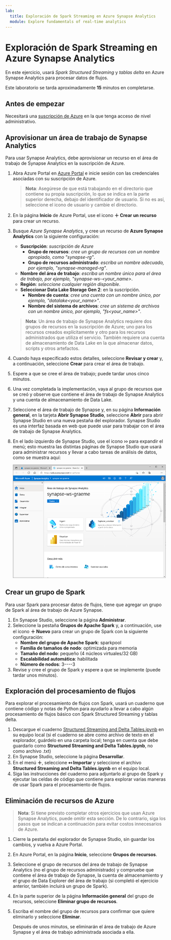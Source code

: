 ```yaml
---
lab:
  title: Exploración de Spark Streaming en Azure Synapse Analytics
  module: Explore fundamentals of real-time analytics
---
```


# Exploración de Spark Streaming en Azure Synapse Analytics

En este ejercicio, usará *Spark Structured Streaming* y *tablas delta* en Azure Synapse Analytics para procesar datos de flujos.

Este laboratorio se tarda aproximadamente **15** minutos en completarse.

## Antes de empezar

Necesitará una [suscripción de Azure](https://azure.microsoft.com/free) en la que tenga acceso de nivel administrativo.

## Aprovisionar un área de trabajo de Synapse Analytics

Para usar Synapse Analytics, debe aprovisionar un recurso en el área de trabajo de Synapse Analytics en la suscripción de Azure.

1. Abra Azure Portal en [Azure Portal](https://portal.azure.com?azure-portal=true) e inicie sesión con las credenciales asociadas con su suscripción de Azure.

    > **Nota**: Asegúrese de que está trabajando en el directorio que contiene su propia suscripción, lo que se indica en la parte superior derecha, debajo del identificador de usuario. Si no es así, seleccione el icono de usuario y cambie el directorio.

2. En la página **Inicio** de Azure Portal, use el icono **&#65291; Crear un recurso** para crear un recurso.
3. Busque *Azure Synapse Analytics*, y cree un recurso de **Azure Synapse Analytics** con la siguiente configuración:
    - **Suscripción**: *suscripción de Azure*
        - **Grupo de recursos**: *cree un grupo de recursos con un nombre apropiado, como "synapse-rg"*.
        - **Grupo de recursos administrado**: *escriba un nombre adecuado, por ejemplo, "synapse-managed-rg"*.
    - **Nombre del área de trabajo**: *escriba un nombre único para el área de trabajo, por ejemplo, "synapse-ws-<your_name>*.
    - **Región**: *seleccione cualquier región disponible*.
    - **Seleccionar Data Lake Storage Gen 2**: en la suscripción.
        - **Nombre de cuenta**: *cree una cuenta con un nombre único, por ejemplo, "datalake<your_name>"*.
        - **Nombre del sistema de archivos**: *cree un sistema de archivos con un nombre único, por ejemplo, "fs<your_name>"*.

    > **Nota**: Un área de trabajo de Synapse Analytics requiere dos grupos de recursos en la suscripción de Azure; uno para los recursos creados explícitamente y otro para los recursos administrados que utiliza el servicio. También requiere una cuenta de almacenamiento de Data Lake en la que almacenar datos, scripts y otros artefactos.

4. Cuando haya especificado estos detalles, seleccione **Revisar y crear** y, a continuación, seleccione **Crear** para crear el área de trabajo.
5. Espere a que se cree el área de trabajo; puede tardar unos cinco minutos.
6. Una vez completada la implementación, vaya al grupo de recursos que se creó y observe que contiene el área de trabajo de Synapse Analytics y una cuenta de almacenamiento de Data Lake.
7. Seleccione el área de trabajo de Synapse y, en su página **Información general**, en la tarjeta **Abrir Synapse Studio**, seleccione **Abrir** para abrir Synapse Studio en una nueva pestaña del explorador. Synapse Studio es una interfaz basada en web que puede usar para trabajar con el área de trabajo de Synapse Analytics.
8. En el lado izquierdo de Synapse Studio, use el icono **&rsaquo;&rsaquo;** para expandir el menú; esto muestra las distintas páginas de Synapse Studio que usará para administrar recursos y llevar a cabo tareas de análisis de datos, como se muestra aquí:

    ![Synapse Studio](images/synapse-studio.png)

## Crear un grupo de Spark

Para usar Spark para procesar datos de flujos, tiene que agregar un grupo de Spark al área de trabajo de Azure Synapse.

1. En Synapse Studio, seleccione la página **Administrar**.
2. Seleccione la pestaña **Grupos de Apache Spark** y, a continuación, use el icono **&#65291; Nuevo** para crear un grupo de Spark con la siguiente configuración:
    - **Nombre del grupo de Apache Spark**: sparkpool
    - **Familia de tamaños de nodo**: optimizada para memoria
    - **Tamaño del nodo**: pequeño (4 núcleos virtuales/32 GB)
    - **Escalabilidad automática**: habilitada
    - **Número de nodos**: 3----3
3. Revise y cree el grupo de Spark y espere a que se implemente (puede tardar unos minutos).

## Exploración del procesamiento de flujos

Para explorar el procesamiento de flujos con Spark, usará un cuaderno que contiene código y notas de Python para ayudarlo a llevar a cabo algún procesamiento de flujos básico con Spark Structured Streaming y tablas delta.

1. Descargue el cuaderno [Structured Streaming and Delta Tables.ipynb](https://github.com/MicrosoftLearning/DP-900T00A-Azure-Data-Fundamentals/raw/master/streaming/Spark%20Structured%20Streaming%20and%20Delta%20Tables.ipynb) en su equipo local (si el cuaderno se abre como archivo de texto en el explorador, guárdelo en una carpeta local; tenga en cuenta que debe guardarlo como **Structured Streaming and Delta Tables.ipynb**, no como archivo .txt)
2. En Synapse Studio, seleccione la página **Desarrollar**.
3. En el menú **&#65291;**, seleccione **&#8612; Importar** y seleccione el archivo **Structured Streaming and Delta Tables.ipynb** en el equipo local.
4. Siga las instrucciones del cuaderno para adjuntarlo al grupo de Spark y ejecutar las celdas de código que contiene para explorar varias maneras de usar Spark para el procesamiento de flujos.

## Eliminación de recursos de Azure

> **Nota**: Si tiene previsto completar otros ejercicios que usan Azure Synapse Analytics, puede omitir esta sección. De lo contrario, siga los pasos que se indican a continuación para evitar costos innecesarios de Azure.

1. Cierre la pestaña del explorador de Synapse Studio, sin guardar los cambios, y vuelva a Azure Portal.
1. En Azure Portal, en la página **Inicio**, seleccione **Grupos de recursos**.
1. Seleccione el grupo de recursos del área de trabajo de Synapse Analytics (no el grupo de recursos administrado) y compruebe que contiene el área de trabajo de Synapse, la cuenta de almacenamiento y el grupo de Data Explorer del área de trabajo (si completó el ejercicio anterior, también incluirá un grupo de Spark).
1. En la parte superior de la página **Información general** del grupo de recursos, seleccione **Eliminar grupo de recursos**.
1. Escriba el nombre del grupo de recursos para confirmar que quiere eliminarlo y seleccione **Eliminar**.

    Después de unos minutos, se eliminarán el área de trabajo de Azure Synapse y el área de trabajo administrada asociada a ella.
